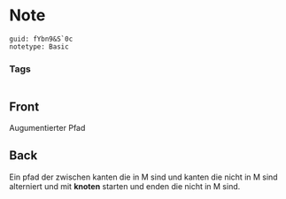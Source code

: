 # Note
```
guid: fYbn9&S`0c
notetype: Basic
```

### Tags
```
```

## Front
Augumentierter Pfad

## Back
Ein pfad der zwischen kanten die in M sind und kanten die nicht in M sind alterniert und mit <b>knoten</b> starten und enden die nicht in M sind.
